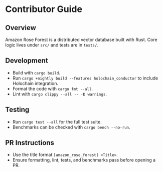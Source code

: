 # Contributor Guide

## Overview
Amazon Rose Forest is a distributed vector database built with Rust. Core logic lives under `src/` and tests are in `tests/`.

## Development
- Build with `cargo build`.
- Run `cargo +nightly build --features holochain_conductor` to include Holochain integration.
- Format the code with `cargo fmt --all`.
- Lint with `cargo clippy --all -- -D warnings`.

## Testing
- Run `cargo test --all` for the full test suite.
- Benchmarks can be checked with `cargo bench --no-run`.

## PR Instructions
- Use the title format `[amazon_rose_forest] <Title>`.
- Ensure formatting, lint, tests, and benchmarks pass before opening a PR.
